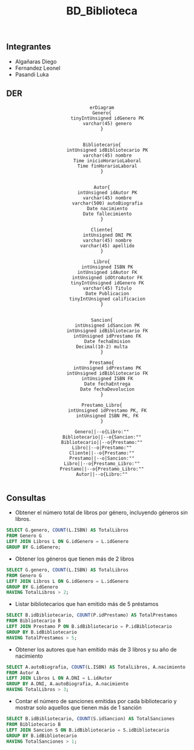 <br>
<h1 align= "center">BD_Biblioteca</h1>
<br>

## Integrantes

- Algañaras Diego
- Fernandez Leonel
- Pasandi Luka


## DER

<div align="center">

```mermaid
erDiagram
Genero{
    tinyIntUnsigned idGenero PK
    varchar(45) genero
}


Bibliotecario{
    intUnsigned idBibliotecario PK
    varchar(45) nombre
    Time inicioHorarioLaboral
    Time finHorarioLaboral
}


Autor{
    intUnsigned idAutor PK
    varchar(45) nombre
    varchar(500) autoBiografia
    Date nacimiento
    Date fallecimiento
}

Cliente{
    intUnsigned DNI PK
    varchar(45) nombre
    varchar(45) apellido
}

Libro{
    intUnsigned ISBN PK
    intUnsigned idAutor FK
    intUnsigned idOtroAutor FK
    tinyIntUnsigned idGenero FK
    varchar(45) Titulo
    Date Publicacion
    tinyIntUnsigned calificacion
}


Sancion{
    intUnsigned idSancion PK
    intUnsigned idBibliotecario FK
    intUnsigned idPrestamo FK
    Date fechaEmision
    Decimal(10-2) multa    
}

Prestamo{
    intUnsigned idPrestamo PK
    intUnsigned idBibliotecario FK
    intUnsigned ISBN FK
    Date fechaEntrega
    Date fechaDevolucion
}

Prestamo_Libro{
    intUnsigned idPrestamo PK, FK
    intUnsigned ISBN PK, FK
}

Genero||--o{Libro:""
Bibliotecario||--o{Sancion:""
Bibliotecario||--o{Prestamo:""
Libro||--o|Prestamo:""
Cliente||--o{Prestamo:""
Prestamo||--o|Sancion:""
Libro||--o{Prestamo_Libro:""
Prestamo||--o{Prestamo_Libro:""
Autor||--o{Libro:""


```
</div>

## Consultas

- Obtener el número total de libros por género, incluyendo géneros sin libros.
```sql
SELECT G.genero, COUNT(L.ISBN) AS TotalLibros
FROM Genero G
LEFT JOIN Libros L ON G.idGenero = L.idGenero
GROUP BY G.idGenero;
```
- Obtener los géneros que tienen más de 2 libros
```sql
SELECT G.genero, COUNT(L.ISBN) AS TotalLibros
FROM Genero G
LEFT JOIN Libros L ON G.idGenero = L.idGenero
GROUP BY G.idGenero
HAVING TotalLibros > 2;
```
- Listar bibliotecarios que han emitido más de 5 préstamos
```sql
SELECT B.idBibliotecario, COUNT(P.idPrestamo) AS TotalPrestamos
FROM Bibliotecario B
LEFT JOIN Prestamo P ON B.idBibliotecario = P.idBibliotecario
GROUP BY B.idBibliotecario
HAVING TotalPrestamos > 5;
```
- Obtener los autores que han emitido más de 3 libros y su año de nacimiento

```sql
SELECT A.autoBiografia, COUNT(L.ISBN) AS TotalLibros, A.nacimiento
FROM Autor A
LEFT JOIN Libros L ON A.DNI = L.idAutor
GROUP BY A.DNI, A.autoBiografia, A.nacimiento
HAVING TotalLibros > 3;
```

- Contar el número de sanciones emitidas por cada bibliotecario y mostrar solo aquellos que tienen más de 1 sanción

```sql
SELECT B.idBibliotecario, COUNT(S.idSancion) AS TotalSanciones
FROM Bibliotecario B
LEFT JOIN Sancion S ON B.idBibliotecario = S.idBibliotecario
GROUP BY B.idBibliotecario
HAVING TotalSanciones > 1;
```